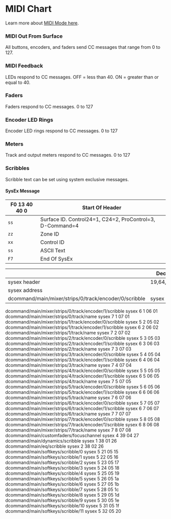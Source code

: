 # MIDI Chart


Learn more about [MIDI Mode here](https://neyrinck.com/midimode/).

### MIDI Out From Surface
All buttons, encoders, and faders send CC messages that range from 0 to 127.

### MIDI Feedback
LEDs respond to CC messages. OFF = less than 40. ON = greater than or equal to 40.

### Faders
Faders respond to CC messages. 0 to 127

### Encoder LED Rings
Encoder LED rings respond to CC messages. 0 to 127

### Meters
Track and output meters respond to CC messages. 0 to 127

### Scribbles
Scribble text can be set using system exclusive messages.

#### SysEx Message

| F0 13 40 40 0 | Start Of Header                     |
| ----------- | ------------------------------------ |
| `ss`        | Surface ID. Control24=1, C24=2, ProControl=3, D-Command=4  |
| `zz`        | Zone ID |
| `xx`        | Control ID |
| `ss`        | ASCII Text |
| `F7`        | End Of SysEx |

|              |	Decimal      |	Hex         |
| ----------- | ---------------- | ---------------- |
| sysex header	|	19,64,64,0,4 | 13,40,40,0,4 |
| sysex address	|	             |              |
| dcommand/main/mixer/strips/0/track/encoder/0/scribble | sysex	| 5 1	| 05 01 |

dcommand/main/mixer/strips/0/track/encoder/1/scribble
sysex	6 1	06 01
dcommand/main/mixer/strips/0/track/name	sysex	7 1	07 01
dcommand/main/mixer/strips/1/track/encoder/0/scribble
sysex	5 2	05 02
dcommand/main/mixer/strips/1/track/encoder/1/scribble
sysex	6 2	06 02
dcommand/main/mixer/strips/1/track/name	sysex	7 2	07 02
dcommand/main/mixer/strips/2/track/encoder/0/scribble
sysex	5 3	05 03
dcommand/main/mixer/strips/2/track/encoder/1/scribble
sysex	6 3	06 03
dcommand/main/mixer/strips/2/track/name	sysex	7 3	07 03
dcommand/main/mixer/strips/3/track/encoder/0/scribble
sysex	5 4	05 04
dcommand/main/mixer/strips/3/track/encoder/1/scribble
sysex	6 4	06 04
dcommand/main/mixer/strips/3/track/name	sysex	7 4	07 04
dcommand/main/mixer/strips/4/track/encoder/0/scribble
sysex	5 5	05 05
dcommand/main/mixer/strips/4/track/encoder/1/scribble
sysex	6 5	06 05
dcommand/main/mixer/strips/4/track/name	sysex	7 5	07 05
dcommand/main/mixer/strips/5/track/encoder/0/scribble
sysex	5 6	05 06
dcommand/main/mixer/strips/5/track/encoder/1/scribble
sysex	6 6	06 06
dcommand/main/mixer/strips/5/track/name	sysex	7 6	07 06
dcommand/main/mixer/strips/6/track/encoder/0/scribble
sysex	5 7	05 07
dcommand/main/mixer/strips/6/track/encoder/1/scribble
sysex	6 7	06 07
dcommand/main/mixer/strips/6/track/name	sysex	7 7	07 07
dcommand/main/mixer/strips/7/track/encoder/0/scribble
sysex	5 8	05 08
dcommand/main/mixer/strips/7/track/encoder/1/scribble
sysex	6 8	06 08
dcommand/main/mixer/strips/7/track/name	sysex	7 8	07 08
dcommand/main/customfaders/focuschannel	sysex	4 39	04 27
dcommand/main/dynamics/scribble	sysex	1 38	01 26
dcommand/main/eq/scribble	sysex	2 38	02 26
dcommand/main/softkeys/scribble/0	sysex	5 21	05 15
dcommand/main/softkeys/scribble/1	sysex	5 22	05 16
dcommand/main/softkeys/scribble/2	sysex	5 23	05 17
dcommand/main/softkeys/scribble/3	sysex	5 24	05 18
dcommand/main/softkeys/scribble/4	sysex	5 25	05 19
dcommand/main/softkeys/scribble/5	sysex	5 26	05 1a
dcommand/main/softkeys/scribble/6	sysex	5 27	05 1b
dcommand/main/softkeys/scribble/7	sysex	5 28	05 1c
dcommand/main/softkeys/scribble/8	sysex	5 29	05 1d
dcommand/main/softkeys/scribble/9	sysex	5 30	05 1e
dcommand/main/softkeys/scribble/10	sysex	5 31	05 1f
dcommand/main/softkeys/scribble/11	sysex	5 32	05 20

